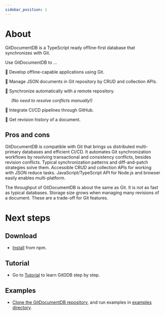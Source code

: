 ```yaml
---
sidebar_position: 1
---
```


# About

GitDocumentDB is a TypeScript ready offline-first database that synchronizes with Git.

Use GitDocumentDB to ...

:nut_and_bolt: Develop offline-capable applications using Git.

:green_book: Manage JSON documents in Git repository by CRUD and collection APIs. 

:rocket: Synchronize automatically with a remote repository.

&nbsp;&nbsp;&nbsp;&nbsp;&nbsp;*(No need to resolve conflicts manually!)*

:arrows_counterclockwise: Integrate CI/CD pipelines through GitHub.

:dromedary_camel: Get revision history of a document.

## Pros and cons
GitDocumentDB is compatible with Git that brings us distributed multi-primary databases and efficient CI/CD.
It automates Git synchronization workflows by resolving transactional and consistency conflicts, besides revision conflicts. Typical synchronization patterns and diff-and-patch strategies solve them. Accessible CRUD and collection APIs for working with JSON reduce tasks. JavaScript/TypeScript API for Node.js and browser easily enables multi-platform.

The throughput of GitDocumentDB is about the same as Git. It is not as fast as typical databases. Storage size grows when managing many revisions of a document. These are a trade-off for Git features.

# Next steps

## Download
- [Install](/docs/tutorial/install) from npm.

## Tutorial
- Go to [Tutorial](/docs/tutorial/install) to learn GitDDB step by step.

## Examples
- [Clone the GitDocumentDB repository](https://github.com/sosuisen/git-documentdb), and run examples in [examples directory](https://github.com/sosuisen/git-documentdb/tree/main/examples).
